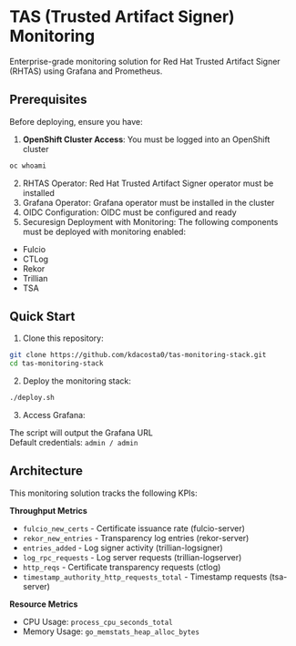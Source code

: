 # TAS (Trusted Artifact Signer) Monitoring  

Enterprise-grade monitoring solution for Red Hat Trusted Artifact Signer (RHTAS) using Grafana and Prometheus.  

## Prerequisites  

Before deploying, ensure you have:  

1. **OpenShift Cluster Access**: You must be logged into an OpenShift cluster  
```bash  
oc whoami  
```  
2. RHTAS Operator: Red Hat Trusted Artifact Signer operator must be installed  
3. Grafana Operator: Grafana operator must be installed in the cluster  
4. OIDC Configuration: OIDC must be configured and ready  
5. Securesign Deployment with Monitoring: The following components must be deployed with monitoring enabled:  
- Fulcio  
- CTLog  
- Rekor  
- Trillian  
- TSA  

## Quick Start  

1. Clone this repository:  
```bash  
git clone https://github.com/kdacosta0/tas-monitoring-stack.git  
cd tas-monitoring-stack  
```  

2. Deploy the monitoring stack:  
```bash  
./deploy.sh  
```  

3. Access Grafana:  

The script will output the Grafana URL  
Default credentials: `admin / admin`  


## Architecture  

This monitoring solution tracks the following KPIs:  

**Throughput Metrics**  
- `fulcio_new_certs` - Certificate issuance rate (fulcio-server)  
- `rekor_new_entries` - Transparency log entries (rekor-server)  
- `entries_added` - Log signer activity (trillian-logsigner)  
- `log_rpc_requests` - Log server requests (trillian-logserver)  
- `http_reqs` - Certificate transparency requests (ctlog)  
- `timestamp_authority_http_requests_total` - Timestamp requests (tsa-server)  

**Resource Metrics**  
- CPU Usage: `process_cpu_seconds_total`  
- Memory Usage: `go_memstats_heap_alloc_bytes`  